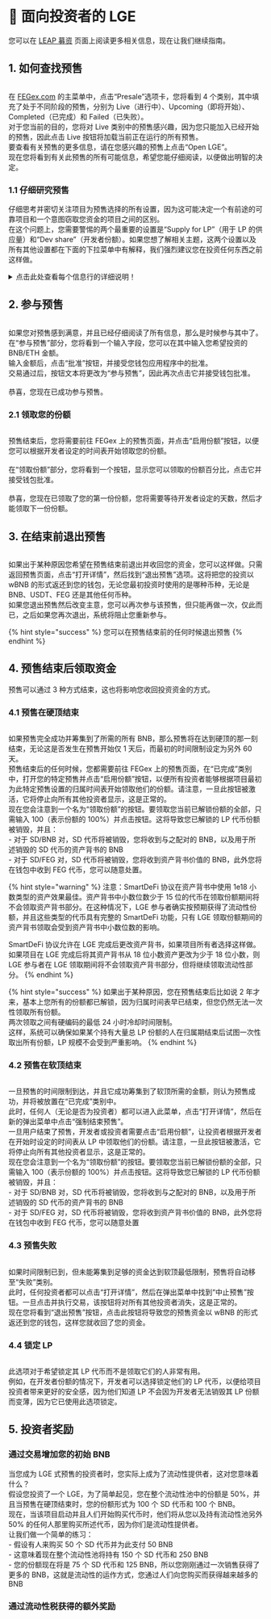 # 👥 面向投资者的 LGE


您可以在 [LEAP 募资](./) 页面上阅读更多相关信息，现在让我们继续指南。

## 1. 如何查找预售

<figure><img src="../../../.gitbook/assets/presale list and info.jpg" alt=""><figcaption></figcaption></figure>

在 [FEGex.com](https://fegex.com) 的主菜单中，点击“Presale”选项卡，您将看到 4 个类别，其中填充了处于不同阶段的预售，分别为 Live（进行中）、Upcoming（即将开始）、Completed（已完成）和 Failed（已失败）。\
对于您当前的目的，您将对 Live 类别中的预售感兴趣，因为您只能加入已经开始的预售，因此点击 Live 按钮将加载当前正在运行的所有预售。\
要查看有关预售的更多信息，请在您感兴趣的预售上点击“Open LGE”。\
现在您将看到有关此预售的所有可能信息，希望您能仔细阅读，以便做出明智的决定。

### 1.1 仔细研究预售&#x20;

仔细思考并密切关注项目为预售选择的所有设置，因为这可能决定一个有前途的可靠项目和一个意图窃取您资金的项目之间的区别。\
在这个问题上，您需要警惕的两个最重要的设置是“Supply for LP”（用于 LP 的供应量）和“Dev share”（开发者份额）。如果您想了解相关主题，这两个设置以及所有其他设置都在下面的下拉菜单中有解释，我们强烈建议您在投资任何东西之前这样做。

<details>

<summary>点击此处查看每个信息行的详细说明！</summary>

### **时间线**

开始时间\
\- 预售设定的开始日期、小时和分钟

结束时间\
\- 预售将结束的日期、小时和分钟，除非达到硬顶，在这种情况下，一旦达到硬顶就会结束

持续时间\
\- 显示预售在结束时间之前实际在线的天数

归属\
\- 告诉您每份可以领取多少百分比的已购 LP，以及两次领取之间需要等待多少天，例如，如果显示每 30 天 20%，则表示您可以领取 5 次（5x20=100），预售结束后立即领取 20%，然后在 30 天后再领取 20%，依此类推

预售后价格\
\- 这是该 SD 代币在预售结束后立即启动的价格

### 预售详情

用于 LP 的供应量 >>非常重要<<\
\- 请密切关注此设置，如果为 100%，那么这很可能是一个合法的项目，因为这意味着开发者已选择将项目的全部供应量投入此次预售，并且没有在自己的钱包中保留任何东西，因此他们无法在预售结束后向投资者抛售。\
&#x20;例如，如果为 50%，则意味着他们保留了总供应量的一半，这对您来说风险很大。他们保留供应量的原因可能是合法的（用于 CEX 上市的资金），但也可能不是。

硬顶\
\- 这是项目成功结束预售并公开启动交易所需的最大 BNB 金额

软顶\
\- 这是启动项目所需的最低 BNB 金额，如果未达到此水平，则预售将失败。请注意，如果未达到硬顶，这将影响 SD 代币启动的价格

最大购买量\
\- 每个投资者在此次预售中的投资额将受到此设置的限制（每个钱包）

开发者份额 >>非常重要<<\
\- 有时项目可能会选择将预售中收集到的 LP 的一定百分比放入开发者钱包，原因可能有很多，例如他们可以使用利润来支付开发团队的费用。但请警惕此设置，因为这意味着如果您在预售中投资了 10 BNB，而开发者份额为 50%，那么您将自动损失一半的投资资金，因为它们流向了开发者份额而不是您的份额，因此您只剩下 5 BNB 的投资。开发者份额与您的份额遵循相同的归属时间表。

### LP 分配

BNB 对\
\- 它告诉您总收集到的 BNB 和总 SD 代币中有多少百分比进入新的 BNB/SD 流动性池对

FEG 对\
\- 它告诉您总收集到的 BNB 和总 SD 代币中有多少百分比用于购买 FEG 并设置 FEG/SD 的次级流动性池，以便在预售结束后立即在该 SD 代币上启用套利

资产背书\
\- 显示预售结束时将注入 SD 项目资产背书池的总收集到的 BNB 的百分比

### 硬顶时的 LP

BNB 对 LP\
\- 它精确地告诉您，如果收集到硬顶所需的所有 BNB，将有多少 BNB 和 SD 代币进入 BNB/SD 流动性池对

FEG 对 LP\
\- 它精确地告诉您，如果收集到硬顶所需的所有 BNB，将有多少 BNB 用于购买 FEG，以及有多少 SD 代币将进入 FEG/SD 流动性池对

资产背书\
\- 将注入资产背书的精确 BNB 数量

### 软顶时的 LP

BNB 对 LP\
\- 它精确地告诉您，如果预售以软顶结束，从所有收集到的 BNB 中，将有多少 BNB 和 SD 代币进入 BNB/SD 流动性池对

FEG 对 LP\
\- 它精确地告诉您，如果预售以软顶结束，从所有收集到的 BNB 中，将有多少 BNB 用于购买 FEG，以及有多少 SD 代币将进入 FEG/SD 流动性池对

资产背书\
\- 将注入资产背书的精确 BNB 数量

### 已募集

投资资金的实时计数，一旦有人投资预售就会更新。\
例如，如果显示 26 / 100，第一个数字是到目前为止已投资的 BNB 数量，最后一个数字是预售自动结束的硬顶限制。

</details>

## 2. 参与预售

<figure><img src="../../../.gitbook/assets/participate in presale.jpg" alt=""><figcaption></figcaption></figure>

如果您对预售感到满意，并且已经仔细阅读了所有信息，那么是时候参与其中了。\
在“参与预售”部分，您将看到一个输入字段，您可以在其中输入您希望投资的 BNB/ETH 金额。\
输入金额后，点击“批准”按钮，并接受您钱包应用程序中的批准。\
交易通过后，按钮文本将更改为“参与预售”，因此再次点击它并接受钱包批准。\
\
恭喜，您现在已成功参与预售。

### 2.1 领取您的份额

<figure><img src="../../../.gitbook/assets/claim vesting.jpg" alt=""><figcaption></figcaption></figure>

预售结束后，您将需要前往 FEGex 上的预售页面，并点击“启用份额”按钮，以便您可以根据开发者设定的时间表开始领取您的份额。\
\
在“领取份额”部分，您将看到一个按钮，显示您可以领取的份额百分比，点击它并接受钱包批准。\
\
恭喜，您现在已领取了您的第一份份额，您将需要等待开发者设定的天数，然后才能领取下一份份额。

## 3. 在结束前退出预售

<figure><img src="../../../.gitbook/assets/exit presale investor.jpg" alt=""><figcaption></figcaption></figure>

如果出于某种原因您希望在预售结束前退出并收回您的资金，您可以这样做。只需返回预售页面，点击“打开详情”，然后找到“退出预售”选项。这将把您的投资以 wBNB 的形式返还到您的钱包，无论您最初投资时使用的是哪种币种，无论是 BNB、USDT、FEG 还是其他任何币种。\
如果您退出预售然后改变主意，您可以再次参与该预售，但只能再做一次，仅此而已，之后如果您再次退出，系统将阻止您重新参与。

{% hint style="success" %}
您可以在预售结束前的任何时候退出预售
{% endhint %}

## 4. 预售结束后领取资金

预售可以通过 3 种方式结束，这也将影响您收回投资资金的方式。

### 4.1 预售在硬顶结束

<figure><img src="../../../.gitbook/assets/closed at hardcap.jpg" alt=""><figcaption></figcaption></figure>

如果预售完全成功并筹集到了所需的所有 BNB，那么预售将在达到硬顶的那一刻结束，无论这是否发生在预售开始仅 1 天后，而最初的时间限制设定为另外 60 天。\
预售结束后的任何时候，您都需要前往 FEGex 上的预售页面，在“已完成”类别中，打开您的特定预售并点击“启用份额”按钮，以便所有投资者能够根据项目最初为此特定预售设置的归属时间表开始领取他们的份额。请注意，一旦此按钮被激活，它将停止向所有其他投资者显示，这是正常的。\
现在您会注意到一个名为“领取份额”的按钮。要领取您当前已解锁份额的全部，只需输入 100（表示份额的 100%）并点击按钮。这将导致您已解锁的 LP 代币份额被销毁，并且：\
\- 对于 SD/BNB 对，SD 代币将被销毁，您将收到与之配对的 BNB，以及用于所述销毁的 SD 代币的资产背书的 BNB\
\- 对于 SD/FEG 对，SD 代币将被销毁，您将收到资产背书价值的 BNB，此外您将在钱包中收到 FEG 代币，您可以随意处置。

{% hint style="warning" %}
注意：SmartDeFi 协议在资产背书中使用 1e18 小数类型的资产效果最佳。资产背书中小数位数少于 15 位的代币在领取份额期间将不会领取资产背书部分。在这种情况下，LGE 参与者确实按预期获得了流动性份额，并且这些类型的代币具有完整的 SmartDeFi 功能，只有 LGE 领取份额期间的资产背书领取会受到资产背书中小数位数的影响。

SmartDeFi 协议允许在 LGE 完成后更改资产背书，如果项目所有者选择这样做。如果项目在 LGE 完成后将其资产背书从 18 位小数资产更改为少于 18 位小数，则 LGE 参与者在 LGE 领取期间将不会领取资产背书部分，但将继续领取流动性部分。
{% endhint %}

{% hint style="success" %}
如果出于某种原因，您在预售结束后比如说 2 年才来，基本上您所有的份额都已解锁，因为归属时间表早已结束，但您仍然无法一次性领取所有份额。\
两次领取之间有硬编码的最低 24 小时冷却时间限制。\
这样，系统可以确保如果某个持有大量总 LP 份额的人在归属期结束后试图一次性取出所有份额，LP 规模不会受到严重影响。
{% endhint %}

### 4.2 预售在软顶结束

<figure><img src="../../../.gitbook/assets/closed with softcap.jpg" alt=""><figcaption></figcaption></figure>

一旦预售的时间限制到达，并且它成功筹集到了软顶所需的金额，则认为预售成功，并将被放置在“已完成”类别中。\
此时，任何人（无论是否为投资者）都可以进入此菜单，点击“打开详情”，然后在新的弹出菜单中点击“强制结束预售”。\
一旦用户结束了预售，开发者或投资者需要点击“启用份额”，让投资者根据开发者在开始时设定的时间表从 LP 中领取他们的份额。请注意，一旦此按钮被激活，它将停止向所有其他投资者显示，这是正常的。\
现在您会注意到一个名为“领取份额”的按钮。要领取您当前已解锁份额的全部，只需输入 100（表示份额的 100%）并点击按钮。这将导致您已解锁的 LP 代币份额被销毁，并且：\
\- 对于 SD/BNB 对，SD 代币将被销毁，您将收到与之配对的 BNB，以及用于所述销毁的 SD 代币的资产背书的 BNB\
\- 对于 SD/FEG 对，SD 代币将被销毁，您将收到资产背书价值的 BNB，此外您将在钱包中收到 FEG 代币，您可以随意处置

### 4.3 预售失败

<figure><img src="../../../.gitbook/assets/presale failed.jpg" alt=""><figcaption></figcaption></figure>

如果时间限制已到，但未能筹集到足够的资金达到软顶最低限制，预售将自动移至“失败”类别。\
此时，任何投资者都可以点击“打开详情”，然后在弹出菜单中找到“中止预售”按钮。一旦点击并执行交易，该按钮将对所有其他投资者消失，这是正常的。\
现在您将看到“退出预售”按钮，点击此按钮将导致您的预售资金以 wBNB 的形式返还到您的钱包，这样您就收回了您的资金。

### 4.4 锁定 LP

<figure><img src="../../../.gitbook/assets/lock LP menu.jpg" alt=""><figcaption></figcaption></figure>

此选项对于希望锁定其 LP 代币而不是领取它们的人非常有用。\
例如，在开发者份额的情况下，开发者可以选择锁定他们的 LP 代币，以便给项目投资者带来更好的安全感，因为他们知道 LP 不会因为开发者无法销毁其 LP 份额而变薄，因为它已使用此选项锁定。

## 5. 投资者奖励

### 通过交易增加您的初始 BNB

当您成为 LGE 式预售的投资者时，您实际上成为了流动性提供者，这对您意味着什么？\
假设您投资了一个 LGE，为了简单起见，您在整个流动性池中的份额是 50%，并且当预售在硬顶结束时，您的份额形式为 100 个 SD 代币和 100 个 BNB。\
现在，当该项目启动并且人们开始购买代币时，他们将从您以及持有流动性池另外 50% 的任何人那里购买所述代币，因为你们是流动性提供者。\
让我们做一个简单的练习：\
\- 假设有人来购买 50 个 SD 代币并为此支付 50 BNB\
\- 这意味着现在整个流动性池将持有 150 个 SD 代币和 250 BNB\
\- 您的份额现在将是 75 个 SD 代币和 125 BNB，所以您刚刚通过一次销售获得了更多的 BNB，这就是流动性的运作方式，您通过人们向您购买而获得越来越多的 BNB

### 通过流动性税获得的额外奖励
